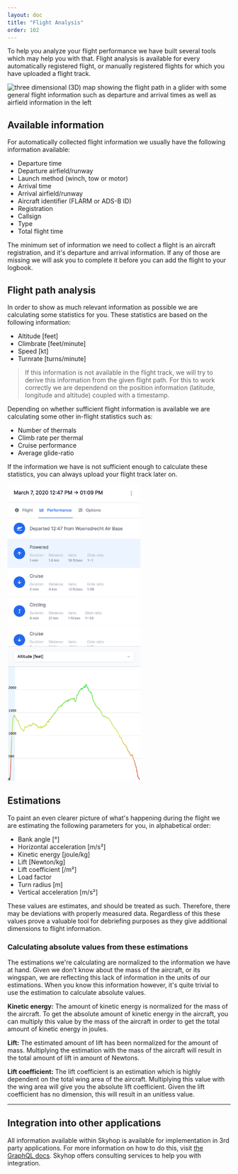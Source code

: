 ```yaml
---
layout: doc
title: "Flight Analysis"
order: 102
---
```


<p class="font-thin text-lg">To help you analyze your flight performance we have built several tools which may help you with that. Flight analysis is available for every automatically registered flight, or manually registered flights for which you have uploaded a flight track.</p>

<img class="relative mx-auto rounded-lg shadow-lg my-10" src="/assets/images/Screenshot 2020-04-28 at 19.47.31.png" alt="three dimensional (3D) map showing the flight path in a glider with some general flight information such as departure and arrival times as well as airfield information in the left" />

## Available information
For automatically collected flight information we usually have the following information available:

- Departure time
- Departure airfield/runway
- Launch method (winch, tow or motor)
- Arrival time
- Arrival airfield/runway
- Aircraft identifier (FLARM or ADS-B ID)
- Registration
- Callsign
- Type
- Total flight time

The minimum set of information we need to collect a flight is an aircraft registration, and it's departure and arrival information. If any of those are missing we will ask you to complete it before you can add the flight to your logbook.


## Flight path analysis

In order to show as much relevant information as possible we are calculating some statistics for you. These statistics are based on the following information:

- Altitude [feet]
- Climbrate [feet/minute]
- Speed [kt]
- Turnrate [turns/minute]

> If this information is not available in the flight track, we will try to derive this information from the given flight path. For this to work correctly we are dependend on the position information (latitude, longitude and altitude) coupled with a timestamp.

Depending on whether sufficient flight information is available we are calculating some other in-flight statistics such as:

- Number of thermals
- Climb rate per thermal
- Cruise performance
- Average glide-ratio

If the information we have is not sufficient enough to calculate these statistics, you can always upload your flight track later on.

<img class="relative mx-auto rounded-lg shadow-lg ml-12 float-right" width="300" src="/assets/images/Screenshot 2020-04-28 at 21.00.34.png" alt="Statistics about ones flight performance in a glider aircraft showing a chart with altitude information and statistics about cruise and thermal performance" />

## Estimations

To paint an even clearer picture of what's happening during the flight we are estimating the following parameters for you, in alphabetical order:

- Bank angle [°]
- Horizontal acceleration [m/s²]
- Kinetic energy [joule/kg]
- Lift [Newton/kg]
- Lift coefficient [/m²]
- Load factor
- Turn radius [m]
- Vertical acceleration [m/s²]

These values are estimates, and should be treated as such. Therefore, there may be deviations with properly measured data. Regardless of this these values prove a valuable tool for debriefing purposes as they give additional dimensions to flight information.


### Calculating absolute values from these estimations

The estimations we're calculating are normalized to the information we have at hand. Given we don't know about the mass of the aircraft, or its wingspan, we are reflecting this lack of information in the units of our estimations. When you know this information however, it's quite trivial to use the estimation to calculate absolute values.


**Kinetic energy:** The amount of kinetic energy is normalized for the mass of the aircraft. To get the absolute amount of kinetic energy in the aircraft, you can multiply this value by the mass of the aircraft in order to get the total amount of kinetic energy in joules.


**Lift:** The estimated amount of lift has been normalized for the amount of mass. Multiplying the estimation with the mass of the aircraft will result in the total amount of lift in amount of Newtons.


**Lift coefficient:** The lift coefficient is an estimation which is highly dependent on the total wing area of the aircraft. Multiplying this value with the wing area will give you the absolute lift coefficient. Given the lift coefficient has no dimension, this will result in an unitless value.

---
## Integration into other applications

All information available within Skyhop is available for implementation in 3rd party applications. For more information on how to do this, visit [the GraphQL docs](/documentation/developers/graphql-api.html). Skyhop offers consulting services to help you with integration.
